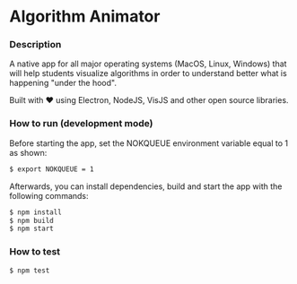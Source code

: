 # Algorithm Animator

### Description

A native app for all major operating systems (MacOS, Linux, Windows) that will help students
visualize algorithms in order to understand better what is happening "under the hood".

Built with ❤️ using Electron, NodeJS, VisJS and other open source libraries.

### How to run (development mode)

Before starting the app, set the NOKQUEUE environment variable equal to 1 as shown:

```bash
$ export NOKQUEUE = 1
```

Afterwards, you can install dependencies, build and start the app with the following commands:

```bash
$ npm install
$ npm build
$ npm start
```

### How to test

```bash
$ npm test
```
